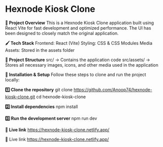 # Hexnode Kiosk Clone

**🚀 Project Overview**
This is a Hexnode Kiosk Clone application built using React Vite for fast development and optimized performance. The UI has been designed to closely match the original application.

**🖌️ Tech Stack**
Frontend: React (Vite)
Styling: CSS & CSS Modules
Media Assets: Stored in the assets folder

**📂 Project Structure**
src/ → Contains the application code
src/assets/ → Stores all necessary images, icons, and other media used in the application

**🔧 Installation & Setup**
Follow these steps to clone and run the project locally:

**1️⃣ Clone the repository**
git clone https://github.com/Anoop74/hexnode-kiosk-clone.git
cd hexnode-kiosk-clone

**2️⃣ Install dependencies**
npm install

**3️⃣ Run the development server**
npm run dev

**📌 Live link**
https://hexnode-kiosk-clone.netlify.app/



📌 Live link https://hexnode-kiosk-clone.netlify.app/